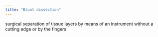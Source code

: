 ```yaml
---
title: "Blunt dissection"
---
```

surgical separation of tissue layers by means of an instrument without a cutting edge or by the fingers

